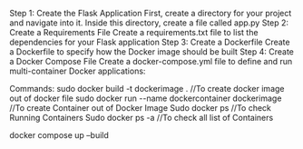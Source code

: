 Step 1: Create the Flask Application
 First, create a directory for your project and navigate into it. Inside this directory, create a file called app.py 
Step 2: Create a Requirements File
Create a requirements.txt file to list the dependencies for your Flask application
Step 3: Create a Dockerfile
Create a Dockerfile to specify how the Docker image should be built
Step 4: Create a Docker Compose File
Create a docker-compose.yml file to define and run multi-container Docker applications:

Commands:
sudo docker build -t dockerimage .        //To create docker image out of docker file
sudo docker run --name dockercontainer dockerimage  //To create Container out of Docker Image
Sudo docker ps                      //To check Running Containers
Sudo docker ps -a                //To check all list of Containers

docker compose up –build
